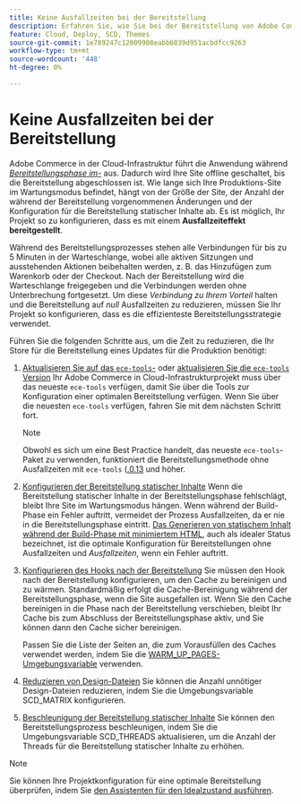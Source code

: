 ```yaml
---
title: Keine Ausfallzeiten bei der Bereitstellung
description: Erfahren Sie, wie Sie bei der Bereitstellung von Adobe Commerce in Cloud-Infrastrukturprojekten die Ausfallzeiten insgesamt reduzieren können.
feature: Cloud, Deploy, SCD, Themes
source-git-commit: 1e789247c12009908eabb6039d951acbdfcc9263
workflow-type: tm+mt
source-wordcount: '448'
ht-degree: 0%

---
```


# Keine Ausfallzeiten bei der Bereitstellung

Adobe Commerce in der Cloud-Infrastruktur führt die Anwendung während [_Bereitstellungsphase im_-](https://experienceleague.adobe.com/docs/commerce-operations/configuration-guide/setup/application-modes.html#production-mode) aus. Dadurch wird Ihre Site offline geschaltet, bis die Bereitstellung abgeschlossen ist. Wie lange sich Ihre Produktions-Site im Wartungsmodus befindet, hängt von der Größe der Site, der Anzahl der während der Bereitstellung vorgenommenen Änderungen und der Konfiguration für die Bereitstellung statischer Inhalte ab. Es ist möglich, Ihr Projekt so zu konfigurieren, dass es mit einem **Ausfallzeiteffekt bereitgestellt**.

Während des Bereitstellungsprozesses stehen alle Verbindungen für bis zu 5 Minuten in der Warteschlange, wobei alle aktiven Sitzungen und ausstehenden Aktionen beibehalten werden, z. B. das Hinzufügen zum Warenkorb oder der Checkout. Nach der Bereitstellung wird die Warteschlange freigegeben und die Verbindungen werden ohne Unterbrechung fortgesetzt. Um diese _Verbindung zu Ihrem Vorteil_ halten und die Bereitstellung auf _null_ Ausfallzeiten zu reduzieren, müssen Sie Ihr Projekt so konfigurieren, dass es die effizienteste Bereitstellungsstrategie verwendet.

Führen Sie die folgenden Schritte aus, um die Zeit zu reduzieren, die Ihr Store für die Bereitstellung eines Updates für die Produktion benötigt:

1. [Aktualisieren Sie auf das `ece-tools`-](../dev-tools/install-package.md) oder [aktualisieren Sie die `ece-tools` Version](../dev-tools/update-package.md)
Ihr Adobe Commerce in Cloud-Infrastrukturprojekt muss über das neueste `ece-tools` verfügen, damit Sie über die Tools zur Konfiguration einer optimalen Bereitstellung verfügen. Wenn Sie über die neuesten `ece-tools` verfügen, fahren Sie mit dem nächsten Schritt fort.

   >[!NOTE]
   >
   >Obwohl es sich um eine Best Practice handelt, das neueste `ece-tools`-Paket zu verwenden, funktioniert die Bereitstellungsmethode ohne Ausfallzeiten mit `ece-tools` ([.0.13](../release-notes/cloud-release-archive.md#v2002013) und höher.

1. [Konfigurieren der Bereitstellung statischer Inhalte](static-content.md)
Wenn die Bereitstellung statischer Inhalte in der Bereitstellungsphase fehlschlägt, bleibt Ihre Site im Wartungsmodus hängen. Wenn während der Build-Phase ein Fehler auftritt, vermeidet der Prozess Ausfallzeiten, da er nie in die Bereitstellungsphase eintritt. [Das Generieren von statischem Inhalt während der Build-Phase mit minimiertem HTML](static-content.md#setting-the-scd-on-build), auch als idealer Status bezeichnet, ist die optimale Konfiguration für Bereitstellungen ohne Ausfallzeiten und _Ausfallzeiten_, wenn ein Fehler auftritt.

1. [Konfigurieren des Hooks nach der Bereitstellung](../application/hooks-property.md)
Sie müssen den Hook nach der Bereitstellung konfigurieren, um den Cache zu bereinigen und zu wärmen. Standardmäßig erfolgt die Cache-Bereinigung während der Bereitstellungsphase, wenn die Site ausgefallen ist. Wenn Sie den Cache bereinigen in die Phase nach der Bereitstellung verschieben, bleibt Ihr Cache bis zum Abschluss der Bereitstellungsphase aktiv, und Sie können dann den Cache sicher bereinigen.

   Passen Sie die Liste der Seiten an, die zum Vorausfüllen des Caches verwendet werden, indem Sie die [WARM_UP_PAGES-Umgebungsvariable](../environment/variables-post-deploy.md#warmuppages) verwenden.

1. [Reduzieren von Design-Dateien](../environment/variables-deploy.md#scdmatrix)
Sie können die Anzahl unnötiger Design-Dateien reduzieren, indem Sie die Umgebungsvariable SCD\_MATRIX konfigurieren.

1. [Beschleunigung der Bereitstellung statischer Inhalte](../environment/variables-deploy.md#scdthreads)
Sie können den Bereitstellungsprozess beschleunigen, indem Sie die Umgebungsvariable SCD\_THREADS aktualisieren, um die Anzahl der Threads für die Bereitstellung statischer Inhalte zu erhöhen.

>[!NOTE]
>
>Sie können Ihre Projektkonfiguration für eine optimale Bereitstellung überprüfen, indem Sie [den Assistenten für den Idealzustand ausführen](smart-wizards.md#verifying-an-ideal-configuration).
